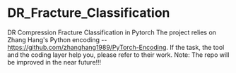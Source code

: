 # DR_Fracture_Classification
DR Compression Fracture Classification in Pytorch
The project relies on Zhang Hang's Python encoding -- https://github.com/zhanghang1989/PyTorch-Encoding. If the task, the tool and the coding layer help you, please refer to their work.
Note: The repo will be improved in the near future!!!
